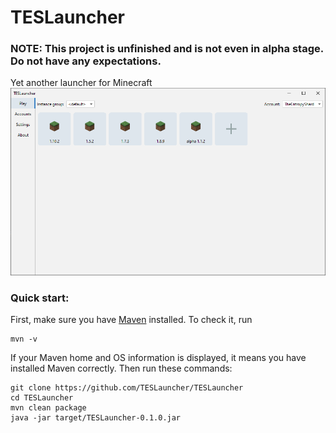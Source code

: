 # TESLauncher

### NOTE: This project is unfinished and is not even in alpha stage. Do not have any expectations.

Yet another launcher for Minecraft 
![images/Screenshot.png](images/Screenshot.png)

### Quick start:
First, make sure you have [Maven](https://maven.apache.org/) installed. To check it, run
```shell
mvn -v
```
If your Maven home and OS information is displayed, it means you have installed Maven correctly. Then run these commands:
```shell
git clone https://github.com/TESLauncher/TESLauncher
cd TESLauncher
mvn clean package
java -jar target/TESLauncher-0.1.0.jar
```
